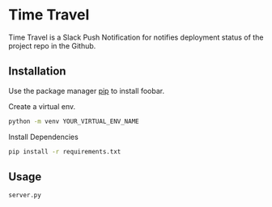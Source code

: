 # Time Travel
Time Travel is a Slack Push Notification for notifies deployment status of the project repo in the Github.

## Installation

Use the package manager [pip](https://pip.pypa.io/en/stable/) to install foobar.

Create a virtual env.

```bash 
python -m venv YOUR_VIRTUAL_ENV_NAME
```
Install Dependencies
```bash
pip install -r requirements.txt 
```

## Usage
```python
server.py 
```